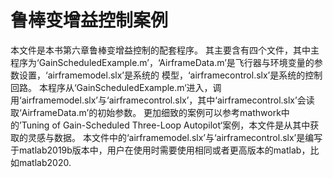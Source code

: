 # 鲁棒变增益控制案例
本文件是本书第六章鲁棒变增益控制的配套程序。
其主要含有四个文件，其中主程序为‘GainScheduledExample.m’，‘AirframeData.m’是飞行器与环境变量的参数设置，‘airframemodel.slx’是系统的
模型，‘airframecontrol.slx’是系统的控制回路。
本程序从‘GainScheduledExample.m‘进入，调用‘airframemodel.slx’与‘airframecontrol.slx’，其中‘airframecontrol.slx’会读取‘AirframeData.m’的初始参数。
更加细致的案例可以参考mathwork中的’Tuning of Gain-Scheduled Three-Loop Autopilot‘案例，本文件是从其中获取的灵感与数据。
本文件中的‘airframemodel.slx’与‘airframecontrol.slx’是编写于matlab2019b版本中，用户在使用时需要使用相同或者更高版本的matlab，比如matlab2020.

